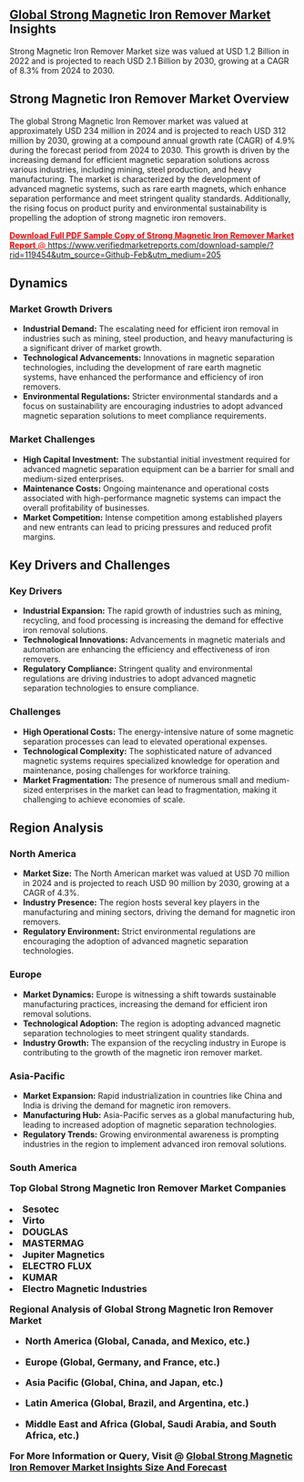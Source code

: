 <h2><a href="https://www.verifiedmarketreports.com/download-sample/?rid=119454&amp;utm_source=Github&amp;utm_medium=205" target="_blank">Global Strong Magnetic Iron Remover Market</a> Insights</h2><p>Strong Magnetic Iron Remover Market size was valued at USD 1.2 Billion in 2022 and is projected to reach USD 2.1 Billion by 2030, growing at a CAGR of 8.3% from 2024 to 2030.</p><p> <h2>Strong Magnetic Iron Remover Market Overview</h2> <p>The global Strong Magnetic Iron Remover market was valued at approximately USD 234 million in 2024 and is projected to reach USD 312 million by 2030, growing at a compound annual growth rate (CAGR) of 4.9% during the forecast period from 2024 to 2030. This growth is driven by the increasing demand for efficient magnetic separation solutions across various industries, including mining, steel production, and heavy manufacturing. The market is characterized by the development of advanced magnetic systems, such as rare earth magnets, which enhance separation performance and meet stringent quality standards. Additionally, the rising focus on product purity and environmental sustainability is propelling the adoption of strong magnetic iron removers. </p> <p><a href="https://www.enrmarketresearch.com/global-strong-magnetic-iron-remover-2024-331-8011918"><p><span class=""><span style="color: #ff0000;"><strong>Download Full PDF Sample Copy of Strong Magnetic Iron Remover Market Report</strong> @ </span><a href="https://www.verifiedmarketreports.com/download-sample/?rid=119454&amp;utm_source=Github-Feb&amp;utm_medium=205" target="_blank">https://www.verifiedmarketreports.com/download-sample/?rid=119454&amp;utm_source=Github-Feb&amp;utm_medium=205</a></span></p></a></p> <h2>Dynamics</h2> <h3>Market Growth Drivers</h3> <ul> <li><strong>Industrial Demand:</strong> The escalating need for efficient iron removal in industries such as mining, steel production, and heavy manufacturing is a significant driver of market growth. <li><strong>Technological Advancements:</strong> Innovations in magnetic separation technologies, including the development of rare earth magnetic systems, have enhanced the performance and efficiency of iron removers. <li><strong>Environmental Regulations:</strong> Stricter environmental standards and a focus on sustainability are encouraging industries to adopt advanced magnetic separation solutions to meet compliance requirements. </ul> <h3>Market Challenges</h3> <ul> <li><strong>High Capital Investment:</strong> The substantial initial investment required for advanced magnetic separation equipment can be a barrier for small and medium-sized enterprises. <li><strong>Maintenance Costs:</strong> Ongoing maintenance and operational costs associated with high-performance magnetic systems can impact the overall profitability of businesses. <li><strong>Market Competition:</strong> Intense competition among established players and new entrants can lead to pricing pressures and reduced profit margins. </ul> <h2>Key Drivers and Challenges</h2> <h3>Key Drivers</h3> <ul> <li><strong>Industrial Expansion:</strong> The rapid growth of industries such as mining, recycling, and food processing is increasing the demand for effective iron removal solutions. <li><strong>Technological Innovations:</strong> Advancements in magnetic materials and automation are enhancing the efficiency and effectiveness of iron removers. <li><strong>Regulatory Compliance:</strong> Stringent quality and environmental regulations are driving industries to adopt advanced magnetic separation technologies to ensure compliance. </ul> <h3>Challenges</h3> <ul> <li><strong>High Operational Costs:</strong> The energy-intensive nature of some magnetic separation processes can lead to elevated operational expenses. <li><strong>Technological Complexity:</strong> The sophisticated nature of advanced magnetic systems requires specialized knowledge for operation and maintenance, posing challenges for workforce training. <li><strong>Market Fragmentation:</strong> The presence of numerous small and medium-sized enterprises in the market can lead to fragmentation, making it challenging to achieve economies of scale. </ul> <h2>Region Analysis</h2> <h3>North America</h3> <ul> <li><strong>Market Size:</strong> The North American market was valued at USD 70 million in 2024 and is projected to reach USD 90 million by 2030, growing at a CAGR of 4.3%. <li><strong>Industry Presence:</strong> The region hosts several key players in the manufacturing and mining sectors, driving the demand for magnetic iron removers. <li><strong>Regulatory Environment:</strong> Strict environmental regulations are encouraging the adoption of advanced magnetic separation technologies. </ul> <h3>Europe</h3> <ul> <li><strong>Market Dynamics:</strong> Europe is witnessing a shift towards sustainable manufacturing practices, increasing the demand for efficient iron removal solutions. <li><strong>Technological Adoption:</strong> The region is adopting advanced magnetic separation technologies to meet stringent quality standards. <li><strong>Industry Growth:</strong> The expansion of the recycling industry in Europe is contributing to the growth of the magnetic iron remover market. </ul> <h3>Asia-Pacific</h3> <ul> <li><strong>Market Expansion:</strong> Rapid industrialization in countries like China and India is driving the demand for magnetic iron removers. <li><strong>Manufacturing Hub:</strong> Asia-Pacific serves as a global manufacturing hub, leading to increased adoption of magnetic separation technologies. <li><strong>Regulatory Trends:</strong> Growing environmental awareness is prompting industries in the region to implement advanced iron removal solutions. </ul> <h3>South America</</p><p><strong>Top Global Strong Magnetic Iron Remover Market Companies</strong></p><div data-test-id=""><p><li>Sesotec</li><li> Virto</li><li> DOUGLAS</li><li> MASTERMAG</li><li> Jupiter Magnetics</li><li> ELECTRO FLUX</li><li> KUMAR</li><li> Electro Magnetic Industries</li></p><div><strong>Regional Analysis of&nbsp;Global Strong Magnetic Iron Remover Market</strong></div><ul><li dir="ltr"><p dir="ltr">North America&nbsp;(Global, Canada, and Mexico, etc.)</p></li><li dir="ltr"><p dir="ltr">Europe (Global, Germany, and France, etc.)</p></li><li dir="ltr"><p dir="ltr">Asia Pacific&nbsp;(Global, China, and Japan, etc.)</p></li><li dir="ltr"><p dir="ltr">Latin America&nbsp;(Global, Brazil, and Argentina, etc.)</p></li><li dir="ltr">Middle East and Africa&nbsp;(Global, Saudi Arabia, and South Africa, etc.)</li></ul><p><strong>For More Information or Query, Visit @&nbsp;</strong><strong><a href="https://www.verifiedmarketreports.com/product/global-strong-magnetic-iron-remover-market-outlook/?utm_source=Github&amp;utm_medium=205" target="_blank">Global Strong Magnetic Iron Remover Market Insights Size And Forecast</a></strong></p></div>
